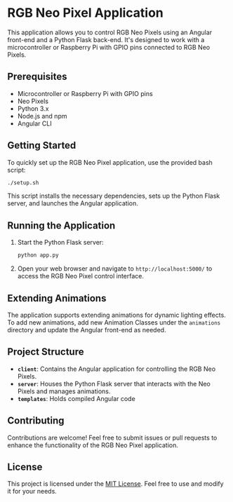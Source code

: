 # RGB Neo Pixel Application

This application allows you to control RGB Neo Pixels using an Angular front-end and a Python Flask back-end. It's designed to work with a microcontroller or Raspberry Pi with GPIO pins connected to RGB Neo Pixels.

## Prerequisites

- Microcontroller or Raspberry Pi with GPIO pins
- Neo Pixels
- Python 3.x
- Node.js and npm
- Angular CLI

## Getting Started

To quickly set up the RGB Neo Pixel application, use the provided bash script:

```bash
./setup.sh
```

This script installs the necessary dependencies, sets up the Python Flask server, and launches the Angular application.

## Running the Application

1. Start the Python Flask server:

   ```bash
   python app.py
   ```

3. Open your web browser and navigate to `http://localhost:5000/` to access the RGB Neo Pixel control interface.

## Extending Animations

The application supports extending animations for dynamic lighting effects. To add new animations, add new Animation Classes under the `animations` directory and update the Angular front-end as needed.

## Project Structure

- **`client`**: Contains the Angular application for controlling the RGB Neo Pixels.
- **`server`**: Houses the Python Flask server that interacts with the Neo Pixels and manages animations.
- **`templates`**: Holds compiled Angular code

## Contributing

Contributions are welcome! Feel free to submit issues or pull requests to enhance the functionality of the RGB Neo Pixel application.

## License

This project is licensed under the [MIT License](LICENSE). Feel free to use and modify it for your needs.
